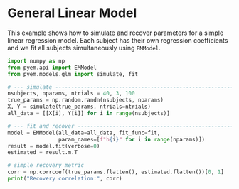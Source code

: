 # General Linear Model

This example shows how to simulate and recover parameters for a simple linear
regression model.  Each subject has their own regression coefficients and we fit
all subjects simultaneously using ``EMModel``.

```python
import numpy as np
from pyem.api import EMModel
from pyem.models.glm import simulate, fit

# --- simulate -------------------------------------------------------------
nsubjects, nparams, ntrials = 40, 3, 100
true_params = np.random.randn(nsubjects, nparams)
X, Y = simulate(true_params, ntrials=ntrials)
all_data = [[X[i], Y[i]] for i in range(nsubjects)]

# --- fit and recover ------------------------------------------------------
model = EMModel(all_data=all_data, fit_func=fit,
                param_names=[f"b{i}" for i in range(nparams)])
result = model.fit(verbose=0)
estimated = result.m.T

# simple recovery metric
corr = np.corrcoef(true_params.flatten(), estimated.flatten())[0, 1]
print("Recovery correlation:", corr)
```
